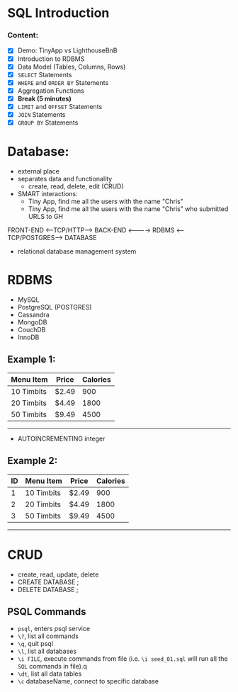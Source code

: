 # SQL Introduction

### Content:
- [x] Demo: TinyApp vs LighthouseBnB
- [x] Introduction to RDBMS
- [x] Data Model (Tables, Columns, Rows)
- [x] `SELECT` Statements
- [x] `WHERE` and `ORDER BY` Statements
- [x] Aggregation Functions
- [x] **Break (5 minutes)**
- [x] `LIMIT` and `OFFSET` Statements
- [x] `JOIN` Statements
- [x] `GROUP BY` Statements

<!-- TinyApp: data is NOT PERSISTENT -->
<!-- Tweeter: data is NOT PERSISTENT-->

# Database:
* external place
* separates data and functionality
  *  create, read, delete, edit (CRUD)
* SMART interactions: 
  * Tiny App, find me all the users with the name "Chris"
  * Tiny App, find me all the users with the name "Chris" who submitted URLS to GH

FRONT-END <--TCP/HTTP--> BACK-END <----> RDBMS <--TCP/POSTGRES--> DATABASE
* relational database management system

# RDBMS
* MySQL
* PostgreSQL (POSTGRES)
* Cassandra
* MongoDB
* CouchDB
* InnoDB

## Example 1:
Menu Item | Price | Calories
------------- | ------------- | ------------- 
10 Timbits  | $2.49  | 900
20 Timbits  | $4.49  | 1800
50 Timbits  | $9.49  | 4500

---

* AUTOINCREMENTING integer
## Example 2:
ID | Menu Item | Price | Calories
------------- | ------------- | ------------- | ------------- 
1 | 10 Timbits  | $2.49  | 900
2 | 20 Timbits  | $4.49  | 1800
3 | 50 Timbits  | $9.49  | 4500

---

# CRUD
* create, read, update, delete
* CREATE DATABASE <databaseName>;
* DELETE DATABASE <databaseName>;

## PSQL Commands
* `psql`, enters psql service
* `\?`, list all commands 
* `\q`, quit psql
* `\l`, list all databases
* `\i FILE`, execute commands from file (i.e. `\i seed_01.sql` will run all the `SQL` commands in file).q 
* `\dt`, list all data tables
* `\c` databaseName, connect to specific database

